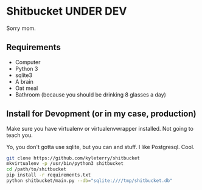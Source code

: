 Shitbucket UNDER DEV
==========

Sorry mom.

## Requirements

* Computer
* Python 3
* sqlite3
* A brain
* Oat meal
* Bathroom (because you should be drinking 8 glasses a day)

## Install for Devopment (or in my case, production)

Make sure you have virtualenv or virtualenvwrapper installed. Not going to
teach you.

Yo, you don't gotta use sqlite, but you can and stuff. I like Postgresql. Cool.

```bash
git clone https://github.com/kyleterry/shitbucket
mkvirtualenv -p /usr/bin/python3 shitbucket
cd /path/to/shitbucket
pip install -r requirements.txt
python shitbucket/main.py --db="sqlite:////tmp/shitbucket.db"
```
